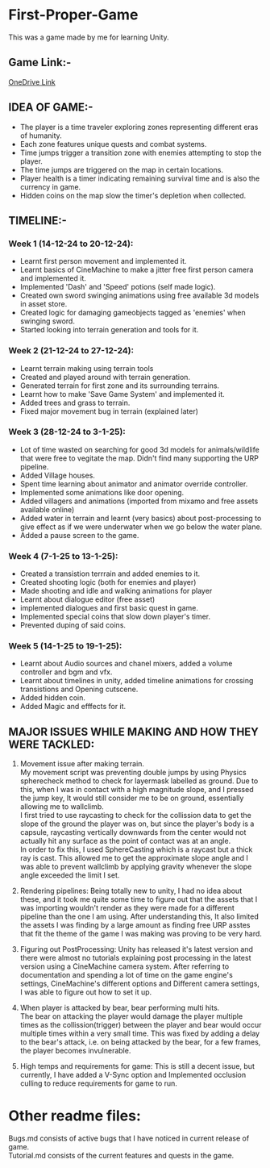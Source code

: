 # First-Proper-Game
This was a game made by me for learning Unity. 

## Game Link:-  
[OneDrive Link]([https://1drv.ms/u/c/ecc5fd92abdde1ac/EQSLpb8-YV9PozlOM4Vf5tcBrQ9jHPq1CFL-X26R_KqBOg])

## IDEA OF GAME:-
* The player is a time traveler exploring zones representing different eras of humanity.  
* Each zone features unique quests and combat systems.  
* Time jumps trigger a transition zone with enemies attempting to stop the player.  
* The time jumps are triggered on the map in certain locations.  
* Player health is a timer indicating remaining survival time and is also the currency in game.  
* Hidden coins on the map slow the timer's depletion when collected.  
  
## TIMELINE:-  
  
### Week 1 (14-12-24 to 20-12-24):  
* Learnt first person movement and implemented it.  
* Learnt basics of CineMachine to make a jitter free first person camera and implemented it.  
* Implemented 'Dash' and 'Speed' potions (self made logic).  
* Created own sword swinging animations using free available 3d models in asset store.  
* Created logic for damaging gameobjects tagged as 'enemies' when swinging sword.  
* Started looking into terrain generation and tools for it.  
  
### Week 2 (21-12-24 to 27-12-24):  
* Learnt terrain making using terrain tools  
* Created and played around with terrain generation.  
* Generated terrain for first zone and its surrounding terrains.  
* Learnt how to make 'Save Game System' and implemented it.  
* Added trees and grass to terrain.  
* Fixed major movement bug in terrain (explained later)  
  
### Week 3 (28-12-24 to 3-1-25):  
* Lot of time wasted on searching for good 3d models for animals/wildlife that were free to vegitate the map. Didn't find many supporting the URP pipeline.  
* Added Village houses.  
* Spent time learning about animator and animator override controller.  
* Implemented some animations like door opening.  
* Added villagers and animations (imported from mixamo and free assets available online)  
* Added water in terrain and learnt (very basics) about post-processing to give effect as if we were underwater when we go below the water plane.  
* Added a pause screen to the game.  
  
### Week 4 (7-1-25 to 13-1-25):  
* Created a transistion terrrain and added enemies to it.  
* Created shooting logic (both for enemies and player)  
* Made shooting and idle and walking animations for player  
* Learnt about dialogue editor (free asset)  
* implemented dialogues and first basic quest in game.  
* Implemented special coins that slow down player's timer.  
* Prevented duping of said coins.  
  
### Week 5 (14-1-25 to 19-1-25):  
* Learnt about Audio sources and chanel mixers, added a volume controller and bgm and vfx.  
* Learnt about timelines in unity, added timeline animations for crossing transistions and Opening cutscene.   
* Added hidden coin.
* Added Magic and efffects for it.  
  
  
## MAJOR ISSUES WHILE MAKING AND HOW THEY WERE TACKLED:  
  
1) Movement issue after making terrain.  
    My movement script was preventing double jumps by using Physics spherecheck method to check for layermask labelled as ground. Due to this, when I was in contact with a high magnitude slope, and I pressed the jump key, It would still consider me to be on ground, essentially allowing me to wallclimb.  
   I first tried to use raycasting to check for the collission data to get the slope of the ground the player was on, but since the player's body is a capsule, raycasting vertically downwards from the center would not actually hit any surface as the point of contact was at an angle.  
   In order to fix this, I used SphereCasting which is a raycast but a thick ray is cast. This allowed me to get the approximate slope angle and I was able to prevent wallclimb by applying gravity whenever the slope angle exceeded the limit I set.  
  
2) Rendering pipelines: Being totally new to unity, I had no idea about these, and it took me quite some time to figure out that the assets that I was importing wouldn't render as they were made for a different pipeline than the one I am using. After understanding this, It also limited the assets I was finding by a large amount as finding free URP asstes that fit the theme of the game I was making was proving to be very hard.  
  
3) Figuring out PostProcessing: Unity has released it's latest version and there were almost no tutorials explaining post processing in the latest version using a CineMachine camera system. After referring to documentation and spending a lot of time on the game engine's settings, CineMachine's different options and Different camera settings, I was able to figure out how to set it up.  
  
4) When player is attacked by bear, bear performing multi hits.  
    The bear on attacking the player would damage the player multiple times as the collission(trigger) between the player and bear would occur multiple times within a very small time. This was fixed by adding a delay to the bear's attack, i.e. on being attacked by the bear, for a few frames, the player becomes invulnerable.  
  
5) High temps and requirements for game: This is still a decent issue, but currently, I have added a V-Sync option and Implemented occlusion culling to reduce requirements for game to run.

# Other readme files:

Bugs.md consists of active bugs that I have noticed in current release of game.  
Tutorial.md consists of the current features and quests in the game.
